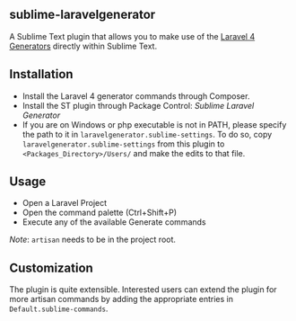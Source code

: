 ## sublime-laravelgenerator

A Sublime Text plugin that allows you to make use of the [Laravel 4
Generators](https://github.com/JeffreyWay/Laravel-4-Generators) directly within Sublime Text.

## Installation

* Install the  Laravel 4 generator commands through Composer.
* Install the ST plugin through Package Control: *Sublime Laravel Generator*
* If you are on Windows or php executable is not in PATH, please specify the path to it in `laravelgenerator.sublime-settings`. To do so, copy `laravelgenerator.sublime-settings` from this
plugin to `<Packages_Directory>/Users/` and make the edits to that file.

## Usage

* Open a Laravel Project
* Open the command palette (Ctrl+Shift+P)
* Execute any of the available Generate commands

*Note*: `artisan` needs to be in the project root.

## Customization

The plugin is quite extensible. Interested users can extend the plugin for more
artisan commands by adding the appropriate entries in
`Default.sublime-commands`.

